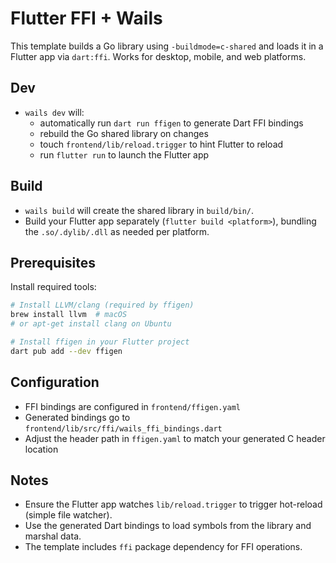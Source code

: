# Flutter FFI + Wails

This template builds a Go library using `-buildmode=c-shared` and loads it in a Flutter app via `dart:ffi`. Works for desktop, mobile, and web platforms.

## Dev

- `wails dev` will:
  - automatically run `dart run ffigen` to generate Dart FFI bindings
  - rebuild the Go shared library on changes
  - touch `frontend/lib/reload.trigger` to hint Flutter to reload
  - run `flutter run` to launch the Flutter app

## Build

- `wails build` will create the shared library in `build/bin/`.
- Build your Flutter app separately (`flutter build <platform>`), bundling the `.so/.dylib/.dll` as needed per platform.

## Prerequisites

Install required tools:
```bash
# Install LLVM/clang (required by ffigen)
brew install llvm  # macOS
# or apt-get install clang on Ubuntu

# Install ffigen in your Flutter project
dart pub add --dev ffigen
```

## Configuration

- FFI bindings are configured in `frontend/ffigen.yaml`
- Generated bindings go to `frontend/lib/src/ffi/wails_ffi_bindings.dart`
- Adjust the header path in `ffigen.yaml` to match your generated C header location

## Notes

- Ensure the Flutter app watches `lib/reload.trigger` to trigger hot-reload (simple file watcher).
- Use the generated Dart bindings to load symbols from the library and marshal data.
- The template includes `ffi` package dependency for FFI operations.
